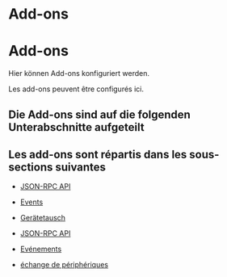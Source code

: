 <!-- TRANSLATED by md-translate -->
# Add-ons

# Add-ons

Hier können Add-ons konfiguriert werden.

Les add-ons peuvent être configurés ici.

## Die Add-ons sind auf die folgenden Unterabschnitte aufgeteilt

## Les add-ons sont répartis dans les sous-sections suivantes

* [JSON-RPC API](./json-rpc-api/index.md)
* [Events](./events.md)
* [Gerätetausch](./geraetetausch/index.md)

* [JSON-RPC API](./json-rpc-api/index.md)
* [Evénements](./events.md)
* [échange de périphériques](./geraetetausch/index.md)
